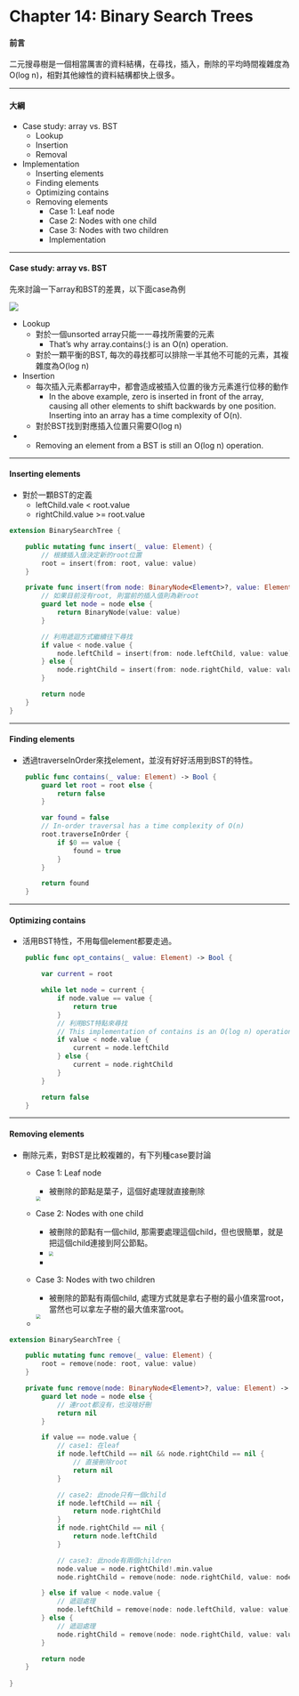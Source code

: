 # Chapter 14: Binary Search Trees

#### 前言

二元搜尋樹是一個相當厲害的資料結構，在尋找，插入，刪除的平均時間複雜度為O(log n)，相對其他線性的資料結構都快上很多。

------

#### 大綱

- Case study: array vs. BST
  - Lookup
  - Insertion
  - Removal
- Implementation
  - Inserting elements
  - Finding elements
  - Optimizing contains
  - Removing elements
    - Case 1: Leaf node
    - Case 2: Nodes with one child
    - Case 3: Nodes with two children
    - Implementation

------

#### Case study: array vs. BST

先來討論一下array和BST的差異，以下面case為例

![](../.gitbook/assets/201.png)

- Lookup
  - 對於一個unsorted array只能一一尋找所需要的元素
    - That’s why array.contains(:) is an O(n) operation.
  - 對於一顆平衡的BST, 每次的尋找都可以排除一半其他不可能的元素，其複雜度為O(log n) 
- Insertion
  - 每次插入元素都array中，都會造成被插入位置的後方元素進行位移的動作
    - In the above example, zero is inserted in front of the array, causing all other elements to shift backwards by one position. Inserting into an array has a time complexity of O(n).
  - 對於BST找到對應插入位置只需要O(log n) 
- - Removing an element from a BST is still an O(log n) operation.

------

#### Inserting elements

- 對於一顆BST的定義
  - leftChild.vale < root.value
  - rightChild.value >= root.value

```swift
extension BinarySearchTree {

    public mutating func insert(_ value: Element) {
        // 根據插入值決定新的root位置
        root = insert(from: root, value: value)
    }

    private func insert(from node: BinaryNode<Element>?, value: Element) -> BinaryNode<Element> {
        // 如果目前沒有root, 則當前的插入值則為新root
        guard let node = node else {
            return BinaryNode(value: value)
        }

        // 利用遞迴方式繼續往下尋找
        if value < node.value {
            node.leftChild = insert(from: node.leftChild, value: value)
        } else {
            node.rightChild = insert(from: node.rightChild, value: value)
        }

        return node
    }
}
```

------

#### Finding elements

- 透過traverseInOrder來找element，並沒有好好活用到BST的特性。

```swift
    public func contains(_ value: Element) -> Bool {
        guard let root = root else {
            return false
        }

        var found = false
        // In-order traversal has a time complexity of O(n)
        root.traverseInOrder {
            if $0 == value {
                found = true
            }
        }

        return found
    }
```

------

#### Optimizing contains

- 活用BST特性，不用每個element都要走過。

```swift
    public func opt_contains(_ value: Element) -> Bool {

        var current = root

        while let node = current {
            if node.value == value {
                return true
            }
            // 利用BST特點來尋找
            // This implementation of contains is an O(log n) operation in blanced binary search tree
            if value < node.value {
                current = node.leftChild
            } else {
                current = node.rightChild
            }
        }

        return false
    }
```

------

#### Removing elements

- 刪除元素，對BST是比較複雜的，有下列種case要討論

  - Case 1: Leaf node 

    - 被刪除的節點是葉子，這個好處理就直接刪除

    <img src="../.gitbook/assets/202.png" style="zoom:50%;" />

  - Case 2: Nodes with one child

    - 被刪除的節點有一個child, 那需要處理這個child，但也很簡單，就是把這個child連接到阿公節點。
    - <img src="../.gitbook/assets/203.png" style="zoom:50%;" />
    - 

  - Case 3: Nodes with two children

    - 被刪除的節點有兩個child, 處理方式就是拿右子樹的最小值來當root，當然也可以拿左子樹的最大值來當root。

    <img src="../.gitbook/assets/206.png" style="zoom:50%;" />

  - 

```swift
extension BinarySearchTree {

    public mutating func remove(_ value: Element) {
        root = remove(node: root, value: value)
    }

    private func remove(node: BinaryNode<Element>?, value: Element) -> BinaryNode<Element>? {
        guard let node = node else {
            // 連root都沒有，也沒啥好刪
            return nil
        }

        if value == node.value {
            // case1: 在leaf
            if node.leftChild == nil && node.rightChild == nil {
                // 直接刪除root
                return nil
            }

            // case2: 此node只有一個child
            if node.leftChild == nil {
                return node.rightChild
            }
            if node.rightChild == nil {
                return node.leftChild
            }

            // case3: 此node有兩個children
            node.value = node.rightChild!.min.value
            node.rightChild = remove(node: node.rightChild, value: node.value)

        } else if value < node.value {
            // 遞迴處理
            node.leftChild = remove(node: node.leftChild, value: value)
        } else {
            // 遞迴處理
            node.rightChild = remove(node: node.rightChild, value: value)
        }

        return node
    }
    
}
```

